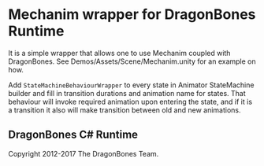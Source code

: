 # Mechanim wrapper for DragonBones Runtime 

It is a simple wrapper that allows one to use Mechanim coupled with
DragonBones. See Demos/Assets/Scene/Mechanim.unity for an example on how.

Add `StateMachineBehaviourWrapper` to every state in Animator StateMachine builder and fill in transition durations and animation name for states. That behaviour will invoke required animation upon entering the state, and if it is a transition it also will make transition between old and new animations.

## DragonBones C# Runtime

Copyright 2012-2017 The DragonBones Team.
